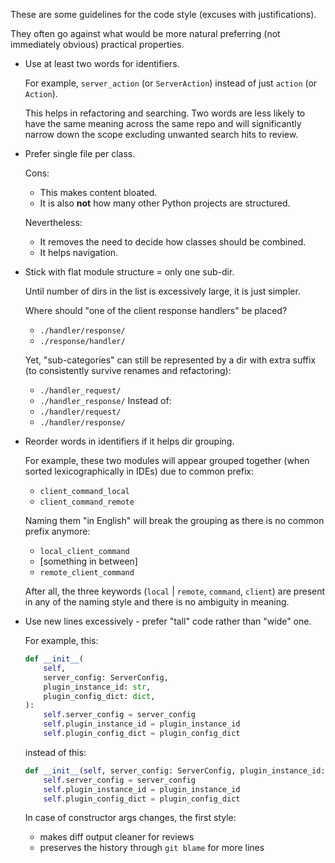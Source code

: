 
These are some guidelines for the code style (excuses with justifications).

They often go against what would be more natural
preferring (not immediately obvious) practical properties.

*   Use at least two words for identifiers.

    For example, `server_action` (or `ServerAction`) instead of just `action` (or `Action`).

    This helps in refactoring and searching. Two words are less likely to have the same meaning
    across the same repo and will significantly narrow down the scope excluding unwanted search hits to review.

*   Prefer single file per class.

    Cons:
    *   This makes content bloated.
    *   It is also **not** how many other Python projects are structured.

    Nevertheless:
    *   It removes the need to decide how classes should be combined.
    *   It helps navigation.

*   Stick with flat module structure = only one sub-dir.

    Until number of dirs in the list is excessively large, it is just simpler.

    Where should "one of the client response handlers" be placed?
    *   `./handler/response/`
    *   `./response/handler/`

    Yet, "sub-categories" can still be represented by a dir with extra suffix
    (to consistently survive renames and refactoring):
    *   `./handler_request/`
    *   `./handler_response/`
    Instead of:
    *   `./handler/request/`
    *   `./handler/response/`

*   Reorder words in identifiers if it helps dir grouping.

    For example,
    these two modules will appear grouped together
    (when sorted lexicographically in IDEs) due to common prefix:
    *   `client_command_local`
    *   `client_command_remote`

    Naming them "in English" will break the grouping
    as there is no common prefix anymore:
    *   `local_client_command`
    *   [something in between]
    *   `remote_client_command`

    After all, the three keywords (`local` | `remote`, `command`, `client`)
    are present in any of the naming style and
    there is no ambiguity in meaning.

*   Use new lines excessively - prefer "tall" code rather than "wide" one.

    For example, this:

    ```python
    def __init__(
        self,
        server_config: ServerConfig,
        plugin_instance_id: str,
        plugin_config_dict: dict,
    ):
        self.server_config = server_config
        self.plugin_instance_id = plugin_instance_id
        self.plugin_config_dict = plugin_config_dict
    ```

    instead of this:

    ```python
    def __init__(self, server_config: ServerConfig, plugin_instance_id: str, plugin_config_dict: dict):
        self.server_config = server_config
        self.plugin_instance_id = plugin_instance_id
        self.plugin_config_dict = plugin_config_dict
    ```

    In case of constructor args changes, the first style:
    *   makes diff output cleaner for reviews
    *   preserves the history through `git blame` for more lines

